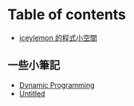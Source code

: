 # Table of contents

* [iceylemon 的程式小空間](README.md)

## 一些小筆記 <a id="simple-note"></a>

* [Dynamic Programming](simple-note/untitled.md)
* [Untitled](simple-note/untitled-1.md)

